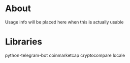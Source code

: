 # About
Usage info will be placed here when this is actually usable

# Libraries
python-telegram-bot
coinmarketcap
cryptocompare
locale